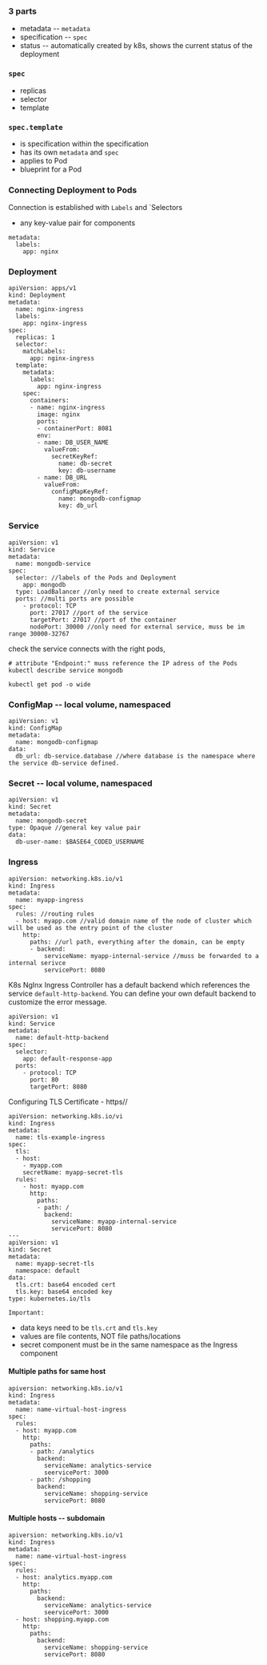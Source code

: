 ### 3 parts
- metadata -- `metadata`
- specification -- `spec`
- status -- automatically created by k8s, shows the current status of the deployment

### `spec`
- replicas
- selector
- template

### `spec.template`
- is specification within the specification
- has its own `metadata` and `spec`
- applies to Pod
- blueprint for a Pod

### Connecting Deployment to Pods
Connection is established with `Labels` and `Selectors
- any key-value pair for components
```
metadata:
  labels:
    app: nginx
```

### Deployment
```
apiVersion: apps/v1
kind: Deployment
metadata:
  name: nginx-ingress
  labels:
    app: nginx-ingress
spec:
  replicas: 1
  selector:
    matchLabels:
      app: nginx-ingress
  template:
    metadata:
      labels:
        app: nginx-ingress
    spec:
      containers:
      - name: nginx-ingress
        image: nginx
        ports:
        - containerPort: 8081
        env:
        - name: DB_USER_NAME
          valueFrom:
            secretKeyRef:
              name: db-secret
              key: db-username
        - name: DB_URL
          valueFrom:
            configMapKeyRef:
              name: mongodb-configmap
              key: db_url  
```
### Service
```
apiVersion: v1
kind: Service
metadata: 
  name: mongodb-service
spec:
  selector: //labels of the Pods and Deployment
    app: mongodb
  type: LoadBalancer //only need to create external service
  ports: //multi ports are possible
    - protocol: TCP
      port: 27017 //port of the service
      targetPort: 27017 //port of the container
      nodePort: 30000 //only need for external service, muss be im range 30000-32767
```
check the service connects with the right pods, 
```
# attribute "Endpoint:" muss reference the IP adress of the Pods
kubectl describe service mongodb 

kubectl get pod -o wide
```

### ConfigMap -- local volume, namespaced
```
apiVersion: v1
kind: ConfigMap
metadata:
  name: mongodb-configmap
data:
  db_url: db-service.database //where database is the namespace where the service db-service defined.
```

### Secret -- local volume, namespaced
```
apiVersion: v1
kind: Secret
metadata:
  name: mongodb-secret
type: Opaque //general key value pair
data:
  db-user-name: $BASE64_CODED_USERNAME
```

### Ingress
```
apiVersion: networking.k8s.io/v1
kind: Ingress
metadata:
  name: myapp-ingress
spec:
  rules: //routing rules
  - host: myapp.com //valid domain name of the node of cluster which will be used as the entry point of the cluster
    http:
      paths: //url path, everything after the domain, can be empty
      - backend:
          serviceName: myapp-internal-service //muss be forwarded to a internal serivce
          servicePort: 8080
```
K8s NgInx Ingress Controller has a default backend which references the service `default-http-backend`. You can define your own default backend to customize the error message.
````
apiVersion: v1
kind: Service
metadata:
  name: default-http-backend
spec:
  selector:
    app: default-response-app
  ports:
    - protocol: TCP
      port: 80
      targetPort: 8080
````
Configuring TLS Certificate - https//
```
apiVersion: networking.k8s.io/vi
kind: Ingress
metadata:
  name: tls-example-ingress
spec:
  tls:
  - host:
    - myapp.com
    secretName: myapp-secret-tls
  rules:
    - host: myapp.com
      http:
        paths:
        - path: /
          backend:
            serviceName: myapp-internal-service
            servicePort: 8080
---
apiVersion: v1
kind: Secret
metadata:
  name: myapp-secret-tls
  namespace: default
data:
  tls.crt: base64 encoded cert
  tls.key: base64 encoded key
type: kubernetes.io/tls
```
`Important:`
- data keys need to be `tls.crt` and `tls.key`
- values are file contents, NOT file paths/locations
- secret component must be in the same namespace as the Ingress component

#### Multiple paths for same host
```
apiversion: networking.k8s.io/v1
kind: Ingress
metadata:
  name: name-virtual-host-ingress
spec:
  rules:
  - host: myapp.com
    http:
      paths:
      - path: /analytics
        backend:
          serviceName: analytics-service
          seervicePort: 3000
      - path: /shopping
        backend:
          serviceName: shopping-service
          servicePort: 8080
```

#### Multiple hosts -- subdomain
```
apiversion: networking.k8s.io/v1
kind: Ingress
metadata:
  name: name-virtual-host-ingress
spec:
  rules:
  - host: analytics.myapp.com
    http:
      paths:
        backend:
          serviceName: analytics-service
          seervicePort: 3000
  - host: shopping.myapp.com
    http:
      paths:
        backend:
          serviceName: shopping-service
          servicePort: 8080
```